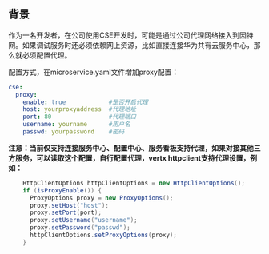 ## 背景

作为一名开发者，在公司使用CSE开发时，可能是通过公司代理网络接入到因特网。如果调试服务时还必须依赖网上资源，比如直接连接华为共有云服务中心，那么就必须配置代理。

配置方式，在microservice.yaml文件增加proxy配置：

```yaml
cse:
  proxy:
    enable: true            #是否开启代理
    host: yourproxyaddress  #代理地址
    port: 80                #代理端口
    username: yourname      #用户名
    passwd: yourpassword    #密码
```

**注意：当前仅支持连接服务中心、配置中心、服务看板支持代理，如果对接其他三方服务，可以读取这个配置，自行配置代理，vertx httpclient支持代理设置，例如：**

```java
    HttpClientOptions httpClientOptions = new HttpClientOptions();
    if (isProxyEnable()) {
      ProxyOptions proxy = new ProxyOptions();
      proxy.setHost("host");
      proxy.setPort(port);
      proxy.setUsername("username");
      proxy.setPassword("passwd");
      httpClientOptions.setProxyOptions(proxy);
    }
```



